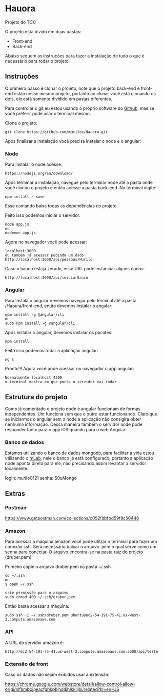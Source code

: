 # Hauora
Projeto do TCC

O projeto esta divido em duas pastas:
* Front-end
* Back-end

Abaixo seguem as instruções para fazer a instalação de tudo o que é necessário para rodar o projeto.

## Instruções

O primeiro passo é clonar o projeto, note que o projeto back-end e front-end estão nesse mesmo projeto, portanto ao clonar você está clonando os dois, ele está somente dividido em pastas diferentes.

Para controlar o git eu estou usando o próprio software do [Github](https://desktop.github.com/), mas se você preferir pode usar o terminal mesmo.

Clone o projeto:
```
git clone https://github.com/muriloe/Hauora.git
```
Apos finalizar a instalação você precisa instalar o node e o angular:

### Node

Para instalar o node acesse: 
````
https://nodejs.org/en/download/
````

Após terminar a instalação, navegue pelo terminar node até a pasta onde você clonou o projeto e então acesse a pasta back-end. No terminal digite:
````
npm install --save
````
Esse comando baixa todas as dependências do projeto.

Feito isso podemos iniciar o servidor:
````
node app.js
ou
nodemon app.js
````

Agora no navegador você pode acessar:
````
localhost:3000
ou também já acessar pedindo um dado
http://localhost:3000/api/pessoas/Murilo
````
Caso o banco estaja zerado, esse URL pode instanciar alguns dados:
````
http://localhost:3000/api/iniciarBanco
````

### Angular

Para instala o angular devemos navegar pelo terminal até a pasta /Haoura/front-end, então devemos instalar o angular:

````
npm install -g @angular/cli
ou
sudo npm install -g @angular/cli
````

Após instalar o angular, devemos instalar os pacotes:
````
npm install
````

Feito isso podemos rodar a aplicação angular:
````
ng s
````
Pronto!!! Agora você pode acessar no navegador o app angular:
````
Normalmente localhost:4200
o terminal mostra em que porta o servidor vai rodar
````

## Estrutura do projeto
Como já comentado o projeto node e angular funcionam de formas independentes. Um funciona sem que o outro estar funcionando. Claro que se iniciarmos o angular sem o node a aplicação não consigira obter nenhuma informação.
Dessa maneira também o servidor node pode responder tanto para o app iOS quando para o web Angular.

### Banco de dados
Estamos utilizando o banco de dados mongodb, para facilitar a vida estou utilizando o [mLab](https://mlab.com/home), nele o banco já está configurado, portanto a aplicação node aponta direto para ele, não precisando assim levantar o servidor localmente.

login: murilo0121
senha: S0uMongo


## Extras

### Postman
https://www.getpostman.com/collections/c052fbbfbd59f8c50446


### Amazon
Para acessar a máquina amazon você pode utilzar o terminal para fazer um conexão ssh. Será necessário baixar o arquivo .pem o qual serve como um senha para conectar. O arquivo encontra-se na pasta raiz do projeto (druber.pem)

Primeiro copie o arquivo druber.pem na pasta ~/.ssh
````
cd ~/.ssh
ou 
$ open ~/.ssh

crie permissão para o arquivo
sudo chmod 400 ~/.ssh/druber.pem
````

Então basta acessar a máquina:
````
sudo ssh -i ~/.ssh/druber.pem ubuntu@ec2-54-191-75-41.us-west-2.compute.amazonaws.com
````
### API

A URL do servidor amazon é:
````
http://ec2-54-191-75-41.us-west-2.compute.amazonaws.com:3000/api/teste
````

### Extensão de front
Caso os dados não sejam exibidos usar a extensão:

https://chrome.google.com/webstore/detail/allow-control-allow-origi/nlfbmbojpeacfghkpbjhddihlkkiljbi/related?hl=en-US
